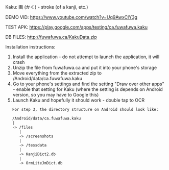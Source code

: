 Kaku: 画 (かく) - stroke (of a kanji, etc.)

DEMO VID: https://www.youtube.com/watch?v=Uq9AwxClY3g

TEST APK: https://play.google.com/apps/testing/ca.fuwafuwa.kaku

DB FILES: http://fuwafuwa.ca/KakuData.zip

Installation instructions:

1. Install the application - do not attempt to launch the application, it will crash
2. Unzip the file from fuwafuwa.ca and put it into your phone's storage
3. Move everything from the extracted zip to /Android/data/ca.fuwafuwa.kaku
4. Go to your phone's settings and find the setting "Draw over other apps" - enable that setting for Kaku (where the setting is depends on Android version, so you may have to Google this)
5. Launch Kaku and hopefully it should work - double tap to OCR

```
   For step 3, the directory structure on Android should look like:
   
   /Android/data/ca.fuwafuwa.kaku
   |
   -> /files
      |
      -> /screenshots
      |
      -> /tessdata
      |
      -> KanjiDict2.db
      |
      -> OrmLiteJmDict.db
```
